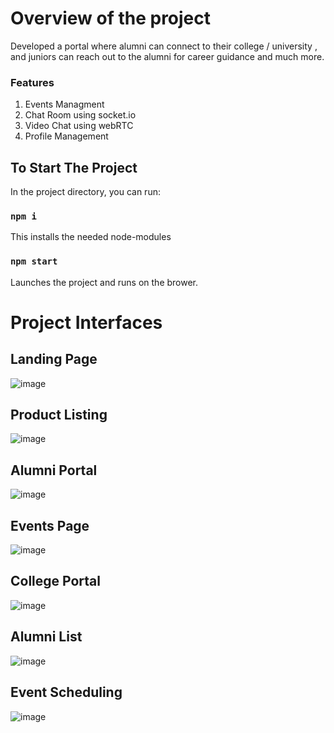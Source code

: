 # Overview of the project

Developed a portal where alumni can
connect to their college / university , and
juniors can reach out to the alumni for
career guidance and much more.

### Features
1. Events Managment 
2. Chat Room using socket.io
3. Video Chat using webRTC
4. Profile Management


## To Start The Project

In the project directory, you can run:

### `npm i`

This installs the needed node-modules


### `npm start`

Launches the project and runs on the brower.

# Project Interfaces

## Landing Page
![image](https://user-images.githubusercontent.com/97356776/209427376-bb190212-908d-44f6-a5e6-9f1994aa3cdc.png)

## Product Listing
![image](https://user-images.githubusercontent.com/97356776/209427399-b67bc7bd-af0c-4c2e-87de-ad26338ac180.png)

## Alumni Portal
![image](https://user-images.githubusercontent.com/97356776/209426718-e442a03f-6d24-439e-8212-6e9e16107af7.png)

## Events Page
![image](https://user-images.githubusercontent.com/97356776/209426848-f6ec1d1b-9ce8-40e4-8a66-456f50faea72.png)

## College Portal
![image](https://user-images.githubusercontent.com/97356776/209426893-4f01aabe-5fa2-42f3-89e9-bf85fd4795d8.png)

## Alumni List
![image](https://user-images.githubusercontent.com/97356776/209426913-237755e3-c347-4e59-8dc4-13efac238c72.png)

## Event Scheduling 
![image](https://user-images.githubusercontent.com/97356776/209426924-a89054c6-e296-45f8-aa8e-5a5b3cef6192.png)


